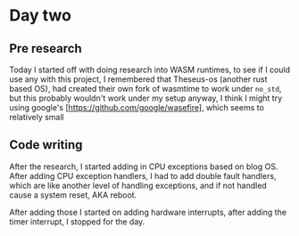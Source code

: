 # Day two
## Pre research
Today I started off with doing research into WASM runtimes,
to see if I could use any with this project, I remembered 
that Theseus-os (another rust based OS), had created their
own fork of wasmtime to work under `no_std`, but this probably
wouldn't work under my setup anyway, I think I might try using
google's [https://github.com/google/wasefire], which seems to 
relatively small

## Code writing
After the research, I started adding in CPU exceptions based on blog OS.
After adding CPU exception handlers, I had to add double fault handlers,
which are like another level of handling exceptions, and if not handled
cause a system reset, AKA reboot.

After adding those I started on adding hardware interrupts, after adding
the timer interrupt, I stopped for the day.

